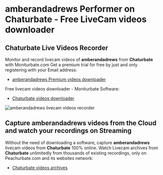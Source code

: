 # amberandadrews Performer on Chaturbate - Free LiveCam videos downloader

## Chaturbate Live Videos Recorder

Monitor and record livecam videos of **amberandadrews** from **Chaturbate** with Moniturbate.com
Get a premium trial for free by just and only registering with your Email address:
* [amberandadrews Premium videos downloader](https://moniturbate.com/request-demo-licence-key.html)

Free livecam videos downloader - Moniturbate Software:
* [Chaturbate videos downloader](https://moniturbate.com/moniturbate-download-software.html)

![amberandadrews livecam videos recorder](https://peachurnet.com/templates/moniturbate-software.png)


## Capture amberandadrews videos from the Cloud and watch your recordings on Streaming

Without the need of downloading a software, capture **amberandadrews** livecam videos from **Chaturbate** 100% online.
Watch Livecam archives from **Chaturbate** unlimitedly from thousands of existing recordings, only on Peachurbate.com and its websites network:
* [Chaturbate videos archives](https://peachurnet.com/)